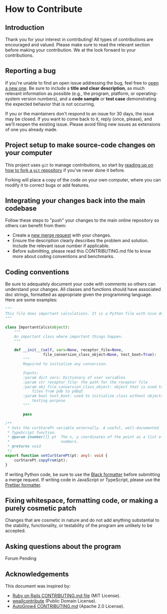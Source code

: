 # How to Contribute

## Introduction

Thank you for your interest in contributing! All types of contributions are
encouraged and valued. Please make sure to read the relevant section before
making your contribution. We at the look forward to your contributions.

## Reporting a bug

If you're unable to find an open issue addressing the bug, feel free to [open
a new one](https://github.com/Jacob-Spiegel/GlauconiteFilter/issues/). Be sure to
include a **title and clear description**, as much relevant information as
possible (e.g., the program, platform, or operating-system version numbers),
and a **code sample** or **test case** demonstrating the expected behavior
that is not occurring.

If you or the maintainers don't respond to an issue for 30 days, the issue may
be closed. If you want to come back to it, reply (once, please), and we'll
reopen the existing issue. Please avoid filing new issues as extensions of one
you already made.

## Project setup to make source-code changes on your computer

This project uses `git` to manage contributions, so start by [reading up on
how to fork a `git`
repository](https://docs.gitlab.com/ee/user/project/repository/forking_workflow.html#creating-a-fork)
if you've never done it before.

Forking will place a copy of the code on your own computer, where you can
modify it to correct bugs or add features.

## Integrating your changes back into the main codebase

Follow these steps to "push" your changes to the main online repository so
others can benefit from them:

* Create a [new merge
  request](https://docs.gitlab.com/ee/user/project/merge_requests/creating_merge_requests.html)
  with your changes.
* Ensure the description clearly describes the problem and solution. Include
  the relevant issue number if applicable.
* Before submitting, please read this CONTRIBUTING.md file to know more about
  coding conventions and benchmarks.

## Coding conventions

Be sure to adequately document your code with comments so others can
understand your changes. All classes and functions should have associated doc
strings, formatted as appropriate given the programming language. Here are
some examples:

```python
"""
This file does important calculations. It is a Python file with nice doc strings.
"""

class ImportantCalcs(object):
    """
    An important class where important things happen.
    """

    def __init__(self, vars=None, receptor_file=None,
                 file_conversion_class_object=None, test_boot=True):
        """
        Required to initialize any conversion.

        Inputs:
        :param dict vars: Dictionary of user variables
        :param str receptor_file: the path for the receptor file
        :param obj file_conversion_class_object: object that is used to convert
            files from pdb to pdbqt
        :param bool test_boot: used to initialize class without objects for
            testing purpose
        """

        pass
```

```typescript
/**
 * Sets the curStarePt variable externally. A useful, well-documented
 * TypeScript function.
 * @param {number[]} pt  The x, y coordinates of the point as a list of
 *                       numbers.
 * @returns void
 */
export function setCurStarePt(pt: any): void {
    curStarePt.copyFrom(pt);
}
```

If writing Python code, be sure to use the [Black
formatter](https://black.readthedocs.io/en/stable/) before submitting a merge
request. If writing code in JavaScript or TypeScript, please use the [Prettier
formatter](https://marketplace.visualstudio.com/items?itemName=esbenp.prettier-vscode).

## Fixing whitespace, formatting code, or making a purely cosmetic patch

Changes that are cosmetic in nature and do not add anything substantial to the
stability, functionality, or testability of the program are unlikely to be
accepted.

## Asking questions about the program

Forum Pending

## Acknowledgements

This document was inspired by:

* [Ruby on Rails CONTRIBUTING.md
  file](https://raw.githubusercontent.com/rails/rails/master/CONTRIBUTING.md)
  (MIT License).
* [weallcontribute](https://github.com/WeAllJS/weallcontribute/blob/latest/CONTRIBUTING.md)
  (Public Domain License).
* [AutoGrow4 CONTRIBUTING.md](https://git.durrantlab.pitt.edu/jdurrant/autogrow4/-/blob/4.0.2/CONTRIBUTING.md)
  (Apache 2.0 License).
